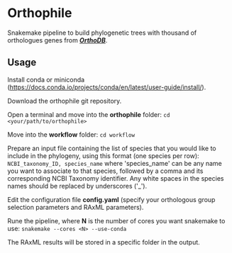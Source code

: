 # Orthophile

Snakemake pipeline to build phylogenetic trees with thousand of orthologues genes from ***[OrthoDB](https://www.orthodb.org/)***.


## Usage

Install conda or miniconda (https://docs.conda.io/projects/conda/en/latest/user-guide/install/).

Download the orthophile git repository.

Open a terminal and move into the **orthophile** folder:
`cd <your/path/to/orthophile>`

Move into the **workflow** folder:
`cd workflow`

Prepare an input file containing the list of species that you would like to include in the phylogeny, using this format (one species per row):
`NCBI_taxonomy_ID, species_name`
where 'species_name' can be any name you want to associate to that species, followed by a comma and its corresponding NCBI Taxonomy identifier. Any white spaces in the species names should be replaced by underscores ('_').

Edit the configuration file **config.yaml** (specify your orthologous group selection parameters and RAxML parameters).

Rune the pipeline, where **N** is the number of cores you want snakemake to use:
`snakemake --cores <N> --use-conda`

The RAxML results will be stored in a specific folder in the output.
